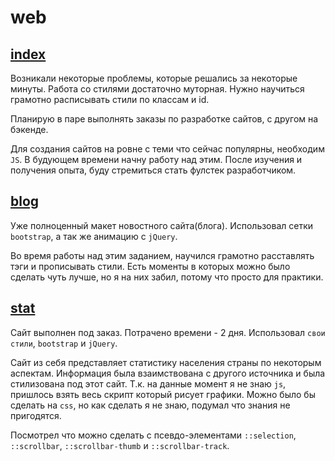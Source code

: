 # web

## [index](../index)

Возникали некоторые проблемы, которые решались за некоторые минуты.
Работа со стилями достаточно муторная. Нужно научиться грамотно расписывать стили по классам и id.

Планирую в паре выполнять заказы по разработке сайтов, с другом на бэкенде.

Для создания сайтов на ровне с теми что сейчас популярны, необходим `JS`.
В будующем времени начну работу над этим. 
После изучения и получения опыта, буду стремиться стать фулстек разработчиком.

## [blog](../blog)

Уже полноценный макет новостного сайта(блога).
Использовал сетки `bootstrap`, а так же анимацию с `jQuery`.

Во время работы над этим заданием, научился грамотно расставлять тэги и прописывать стили.
Есть моменты в которых можно было сделать чуть лучше, но я на них забил, потому что просто для практики.

## [stat](../stat/)

Сайт выполнен под заказ. Потрачено времени - 2 дня.
Использовал `свои стили`, `bootstrap` и `jQuery`.

Сайт из себя представляет статистику населения страны по некоторым аспектам. Информация была взаимствована с другого источника и была стилизована под этот сайт.
Т.к. на данные момент я не знаю `js`, пришлось взять весь скрипт который рисует графики. Можно было бы сделать на `css`, но как сделать я не знаю, подумал что знания не пригодятся.

Посмотрел что можно сделать с псевдо-элементами `::selection`, `::scrollbar`, `::scrollbar-thumb` и `::scrollbar-track`.
